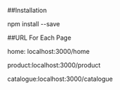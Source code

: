 ##Installation

npm install --save

##URL For Each Page

home: localhost:3000/home

product:localhost:3000/product

catalogue:localhost:3000/catalogue